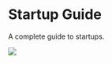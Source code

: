 # Startup Guide

A complete guide to startups.

![](https://images.yourstory.com/cs/2/79900dd0-d913-11e8-a160-45a90309d734/shutterstock_12091000421563519981178.jpg?fm=png&auto=format)
